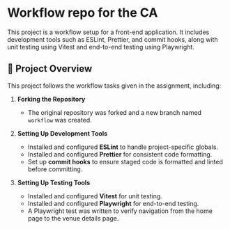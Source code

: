 # Workflow repo for the CA

This project is a workflow setup for a front-end application. It includes development tools such as ESLint, Prettier, and commit hooks, along with unit testing using Vitest and end-to-end testing using Playwright.

## 📌 Project Overview

This project follows the workflow tasks given in the assignment, including:

1. **Forking the Repository**  
   - The original repository was forked and a new branch named `workflow` was created.  

2. **Setting Up Development Tools**  
   - Installed and configured **ESLint** to handle project-specific globals.  
   - Installed and configured **Prettier** for consistent code formatting.  
   - Set up **commit hooks** to ensure staged code is formatted and linted before committing.  

3. **Setting Up Testing Tools**  
   - Installed and configured **Vitest** for unit testing.  
   - Installed and configured **Playwright** for end-to-end testing.
   - A Playwright test was written to verify navigation from the home page to the venue details page. 
